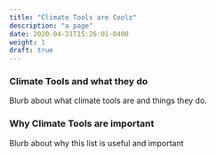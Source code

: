 ```yaml
---
title: "Climate Tools are Coolz"
description: "a page"
date: 2020-04-21T15:26:01-0400
weight: 1
draft: true
---
```

### Climate Tools and what they do
Blurb about what climate tools are and things they do.

### Why Climate Tools are important
Blurb about why this list is useful and important

